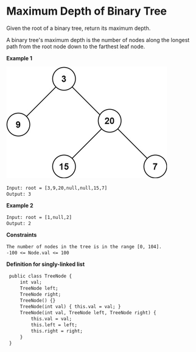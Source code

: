 # Maximum Depth of Binary Tree
Given the root of a binary tree, return its maximum depth.

A binary tree's maximum depth is the number of nodes along the longest path from the root node down to the farthest leaf node.

**Example 1**

![img.png](img.png)
```
Input: root = [3,9,20,null,null,15,7]
Output: 3
```
**Example 2**
```
Input: root = [1,null,2]
Output: 2
```
**Constraints**
```
The number of nodes in the tree is in the range [0, 104].
-100 <= Node.val <= 100
```
**Definition for singly-linked list**
```
 public class TreeNode {
     int val;
     TreeNode left;
     TreeNode right;
     TreeNode() {}
     TreeNode(int val) { this.val = val; }
     TreeNode(int val, TreeNode left, TreeNode right) {
         this.val = val;
         this.left = left;
         this.right = right;
     }
 }
```